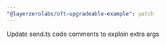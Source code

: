 ```yaml
---
"@layerzerolabs/oft-upgradeable-example": patch
---
```


Update send.ts code comments to explain extra args
